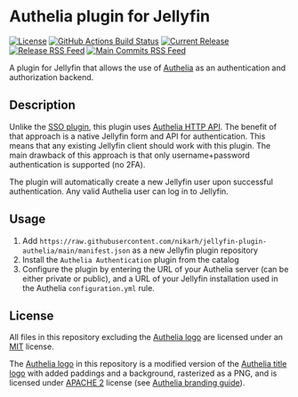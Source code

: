 # Authelia plugin for Jellyfin

[![License](https://img.shields.io/github/license/nikarh/jellyfin-plugin-authelia.svg)](https://github.com/nikarh/jellyfin-plugin-authelia)
[![GitHub Actions Build Status](https://github.com/nikarh/jellyfin-plugin-authelia/actions/workflows/release.yml/badge.svg)](https://github.com/nikarh/jellyfin-plugin-authelia/actions/workflows/release.yml)
[![Current Release](https://img.shields.io/github/release/nikarh/jellyfin-plugin-authelia.svg)](https://github.com/nikarh/jellyfin-plugin-authelia/releases)
[![Release RSS Feed](https://img.shields.io/badge/rss-releases-ffa500?logo=rss)](https://github.com/nikarh/jellyfin-plugin-authelia/releases.atom)
[![Main Commits RSS Feed](https://img.shields.io/badge/rss-commits-ffa500?logo=rss)](https://github.com/nikarh/jellyfin-plugin-authelia/commits/main.atom)


A plugin for Jellyfin that allows the use of [Authelia](https://www.authelia.com/) as an authentication and authorization backend.

## Description

Unlike the [SSO plugin](https://github.com/9p4/jellyfin-plugin-sso), this plugin uses [Authelia HTTP API](https://github.com/authelia/authelia/blob/master/api/openapi.yml).
The benefit of that approach is a native Jellyfin form and API for authentication. This means that any existing Jellyfin client should work with this plugin.
The main drawback of this approach is that only username+password authentication is supported (no 2FA).

The plugin will automatically create a new Jellyfin user upon successful authentication. Any valid Authelia user can log in to Jellyfin.

## Usage

1. Add `https://raw.githubusercontent.com/nikarh/jellyfin-plugin-authelia/main/manifest.json` as a new Jellyfin plugin repository
2. Install the `Authelia Authentication` plugin from the catalog
3. Configure the plugin by entering the URL of your Authelia server (can be either private or public), and a URL of your Jellyfin installation used in the Authelia `configuration.yml` rule.

## License

All files in this repository excluding the [Authelia logo](./logo.png) are licensed under an [MIT](./LICENSE) license.

The [Authelia logo](./logo.png) in this repository is a modified version of the [Authelia title logo](https://www.authelia.com/images/branding/title.svg) with added paddings and a background, rasterized as a PNG, and is licensed under [APACHE 2](https://github.com/authelia/authelia/blob/master/LICENSE) license (see [Authelia branding guide](https://www.authelia.com/reference/guides/branding/)).

